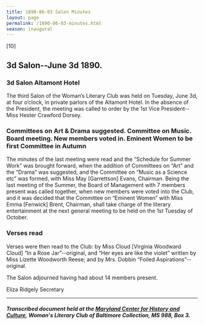 ```yaml
---
title: 1890-06-03 Salon Minutes
layout: page
permalink: /1890-06-03-minutes.html
season: inaugural
---
```


<style>
    #maincontent{
        font-size:1.4em;
    }
</style>
[10]

## 3d Salon--June 3d 1890.

### 3d Salon Altamont Hotel

The third Salon of the Woman’s Literary Club was held on Tuesday, June 3d, at four o’clock, in private parlors of the Altamont Hotel. In the absence of the President, the meeting was called to order by the 1st Vice President--Miss Hester Crawford Dorsey.

### Committees on Art & Drama suggested. Committee on Music. Board meeting. New members voted in. Eminent Women to be first Committee in Autumn

The minutes of the last meeting were read and the “Schedule for Summer Work” was brought forward, when the addition of Committees on “Art” and the “Drama” was suggested, and the Committee on “Music as a Science etc” was formed, with Miss May [Garrettson] Evans, Chairman. Being the last meeting of the Summer, the Board of Management with 7 members present was called together, when new members were voted into the Club, and it was decided that the Committee on “Eminent Women” with Miss Emma [Fenwick] Brent, Chairman, shall take charge of the literary entertainment at the next general meeting to be held on the 1st Tuesday of October.

### Verses read

Verses were then read to the Club: by Miss Cloud [Virginia Woodward Cloud] “In a Rose Jar”--original, and “Her eyes are like the violet” written by Miss Lizette Woodworth Reese; and by Mrs. Dobbin “Foiled Aspirations”--original.

The Salon adjourned having had about 14 members present.

Eliza Ridgely
Secretary

<hr>

##### Transcribed document held at the [Maryland Center for History and Culture](http://mdhs.org/), Woman's Literary Club of Baltimore Collection, MS 988, Box 3. 